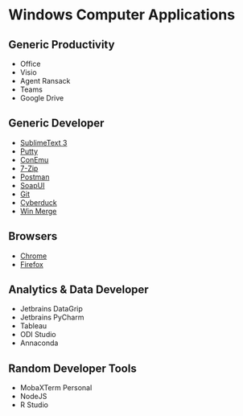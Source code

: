 # Windows Computer Applications

## Generic Productivity
* Office
* Visio
* Agent Ransack
* Teams
* Google Drive

## Generic Developer
* [SublimeText 3](https://www.sublimetext.com/3)
* [Putty](https://www.putty.org/)
* [ConEmu](https://conemu.github.io/)
* [7-Zip](https://www.7-zip.org/download.html)
* [Postman](https://www.getpostman.com/)
* [SoapUI](https://www.soapui.org/downloads/soapui.html)
* [Git](https://git-scm.com/download/win)
* [Cyberduck](https://cyberduck.io/)
* [Win Merge](http://winmerge.org/)

## Browsers
* [Chrome](https://www.google.com/chrome/)
* [Firefox](https://www.mozilla.org/en-GB/firefox/)

## Analytics & Data Developer
* Jetbrains DataGrip
* Jetbrains PyCharm
* Tableau
* ODI Studio
* Annaconda

## Random Developer Tools
* MobaXTerm Personal
* NodeJS
* R Studio

